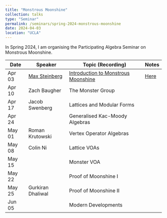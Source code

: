 ```yaml
---
title: "Monstrous Moonshine"
collection: talks
type: "Seminar"
permalink: /seminars/spring-2024-monstrous-moonshine
date: 2024-04-03
location: "UCLA"
---
```


In Spring 2024, I am organising the Participating Algebra Seminar on Monstrous Moonshine.


| Date   | Speaker                                                  | Topic (Recording)                                                                                       | Notes                                                                                   | 
|--------|----------------------------------------------------------|---------------------------------------------------------------------------------------------------------|-----------------------------------------------------------------------------------------|
| Apr 03 | [Max Steinberg](https://max.steinbergfour.com)           | [Introduction to Monstrous Moonshine](https://www.youtube.com/watch?v=VkaKgoDZqHo)                      | [Here](https://max.steinbergfour.com/files/moonshine.pdf)                               |
| Apr 10 | Zach Baugher                                             | The Monster Group                                                                                       |                                                                                         |
| Apr 17 | Jacob Swenberg                                           | Lattices and Modular Forms                                                                              |                                                                                         |
| Apr 24 |                                                          | Generalised Kac-Moody Algebras                                                                          |                                                                                         |
| May 01 | Roman Krutowski                                          | Vertex Operator Algebras                                                                                |                                                                                         |
| May 08 | Colin Ni                                                 | Lattice VOAs                                                                                            |                                                                                         |
| May 15 |                                                          | Monster VOA                                                                                             |                                                                                         |
| May 22 |                                                          | Proof of Moonshine I                                                                                    |                                                                                         |
| May 25 | Gurkiran Dhaliwal	                                      | Proof of Moonshine II                                                                                   |                                                                                         |
| Jun 05 |                                                          | Modern Developments                                                                                     |                                                                                         |
